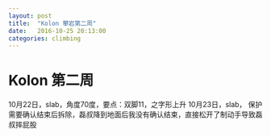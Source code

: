 ```yaml
---
layout: post
title:  "Kolon 攀岩第二周"
date:   2016-10-25 20:13:00
categories: climbing
---
```


# Kolon 第二周

10月22日，slab，角度70度，要点：双脚11，之字形上升
10月23日，slab，
保护需要确认结束后拆除，磊叔降到地面后我没有确认结束，直接松开了制动手导致磊叔摔屁股

